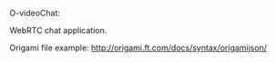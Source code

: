 O-videoChat:

WebRTC chat application.

Origami file example:
http://origami.ft.com/docs/syntax/origamijson/

